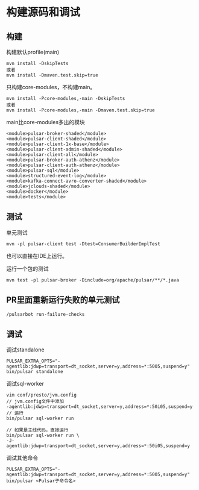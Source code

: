# 构建源码和调试

## 构建
构建默认profile(main)
```shell
mvn install -DskipTests
或者
mvn install -Dmaven.test.skip=true
```

只构建core-modules，不构建main。
```shell
mvn install -Pcore-modules,-main -DskipTests
或者
mvn install -Pcore-modules,-main -Dmaven.test.skip=true
```

main比core-modules多出的模块
```
<module>pulsar-broker-shaded</module>
<module>pulsar-client-shaded</module>
<module>pulsar-client-1x-base</module>
<module>pulsar-client-admin-shaded</module>
<module>pulsar-client-all</module>
<module>pulsar-broker-auth-athenz</module>
<module>pulsar-client-auth-athenz</module>
<module>pulsar-sql</module>
<module>structured-event-log</module>
<module>kafka-connect-avro-converter-shaded</module>
<module>jclouds-shaded</module>
<module>docker</module>
<module>tests</module>
```

## 测试
单元测试
```shell
mvn -pl pulsar-client test -Dtest=ConsumerBuilderImplTest
```
也可以直接在IDE上运行。

运行一个包的测试
```shell
mvn test -pl pulsar-broker -Dinclude=org/apache/pulsar/**/*.java
```

## PR里面重新运行失败的单元测试
```shell
/pulsarbot run-failure-checks
```

## 调试
调试standalone
```shell
PULSAR_EXTRA_OPTS="-agentlib:jdwp=transport=dt_socket,server=y,address=*:5005,suspend=y" bin/pulsar standalone
```

调试sql-worker
```
vim conf/presto/jvm.config
// jvm.config文件中添加
-agentlib:jdwp=transport=dt_socket,server=y,address=*:50i05,suspend=y
// 运行
bin/pulsar sql-worker run

// 如果是主线代码，直接运行
bin/pulsar sql-worker run \
-J-agentlib:jdwp=transport=dt_socket,server=y,address=*:50i05,suspend=y
```

调试其他命令
```
PULSAR_EXTRA_OPTS="-agentlib:jdwp=transport=dt_socket,server=y,address=*:5005,suspend=y" bin/pulsar <Pulsar子命令名>
```

